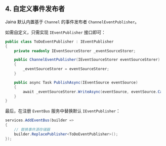 ## 4. 自定义事件发布者

Jaina 默认内置基于 `Channel` 的事件发布者 `ChannelEventPublisher`。

如需自定义，只需实现 `IEventPublisher` 接口即可：

```cs
public class ToDoEventPublisher : IEventPublisher
{
    private readonly IEventSourceStorer _eventSourceStorer;

    public ChannelEventPublisher(IEventSourceStorer eventSourceStorer)
    {
        _eventSourceStorer = eventSourceStorer;
    }

    public async Task PublishAsync(IEventSource eventSource)
    {
        await _eventSourceStorer.WriteAsync(eventSource, eventSource.CancellationToken);
    }
}
```

最后，在注册 `EventBus` 服务中替换默认 `IEventPublisher`：

```cs
services.AddEventBus(builder =>
{
    // 替换事件源存储器
    builder.ReplacePublisher<ToDoEventPublisher>();
});
```